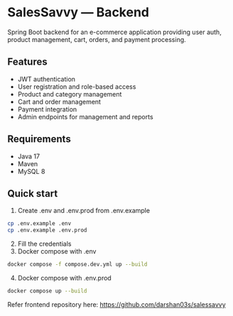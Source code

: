 # SalesSavvy — Backend

Spring Boot backend for an e-commerce application providing user auth, product management, cart, orders, and payment processing.

## Features
- JWT authentication
- User registration and role-based access
- Product and category management
- Cart and order management
- Payment integration
- Admin endpoints for management and reports

## Requirements
- Java 17
- Maven 
- MySQL 8

## Quick start
1. Create .env and .env.prod from .env.example
```bash
cp .env.example .env
cp .env.example .env.prod
```
2. Fill the credentials
3. Docker compose with .env
```bash
docker compose -f compose.dev.yml up --build
```
4. Docker compose with .env.prod
```bash
docker compose up --build
```

Refer frontend repository here: https://github.com/darshan03s/salessavvy

